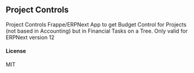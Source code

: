 ## Project Controls

Project Controls
Frappe/ERPNext App to get Budget Control for Projects (not based in Accounting)
but in Financial Tasks on a Tree. Only valid for ERPNext version 12

#### License

MIT
